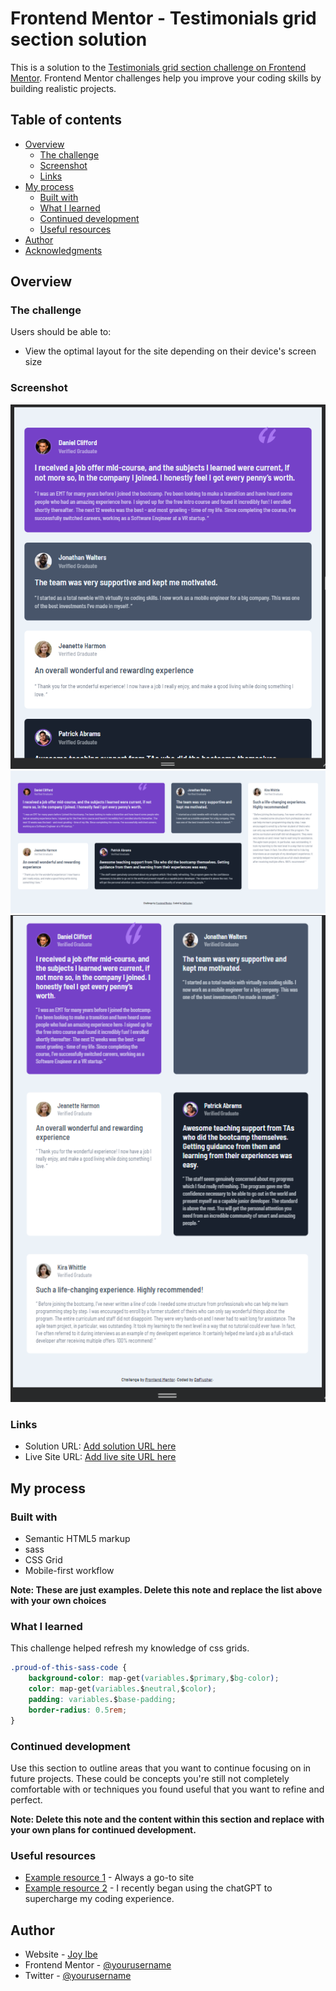 # Frontend Mentor - Testimonials grid section solution

This is a solution to the [Testimonials grid section challenge on Frontend Mentor](https://www.frontendmentor.io/challenges/testimonials-grid-section-Nnw6J7Un7). Frontend Mentor challenges help you improve your coding skills by building realistic projects. 

## Table of contents

- [Overview](#overview)
  - [The challenge](#the-challenge)
  - [Screenshot](#screenshot)
  - [Links](#links)
- [My process](#my-process)
  - [Built with](#built-with)
  - [What I learned](#what-i-learned)
  - [Continued development](#continued-development)
  - [Useful resources](#useful-resources)
- [Author](#author)
- [Acknowledgments](#acknowledgments)

## Overview

### The challenge

Users should be able to:

- View the optimal layout for the site depending on their device's screen size

### Screenshot

![](./screenshots/Testimonials-mobile.png)
![](./screenshots/Testimonials-web.png)
![](./screenshots/Testimonials-tablet.png)


### Links

- Solution URL: [Add solution URL here](https://your-solution-url.com)
- Live Site URL: [Add live site URL here](https://your-live-site-url.com)

## My process

### Built with

- Semantic HTML5 markup
- sass
- CSS Grid
- Mobile-first workflow


**Note: These are just examples. Delete this note and replace the list above with your own choices**

### What I learned

This challenge helped refresh my knowledge of css grids.

```css
.proud-of-this-sass-code {
    background-color: map-get(variables.$primary,$bg-color);
    color: map-get(variables.$neutral,$color);
    padding: variables.$base-padding;
    border-radius: 0.5rem;
}

```


### Continued development

Use this section to outline areas that you want to continue focusing on in future projects. These could be concepts you're still not completely comfortable with or techniques you found useful that you want to refine and perfect.

**Note: Delete this note and the content within this section and replace with your own plans for continued development.**

### Useful resources

- [Example resource 1](https://www.w3schools.com) - Always a go-to site
- [Example resource 2](https://www.chat.openai.com) - I recently began using the chatGPT to supercharge my coding experience.

## Author

- Website - [Joy Ibe](https://www.your-site.com)
- Frontend Mentor - [@yourusername](https://www.frontendmentor.io/profile/DaFlusher)
- Twitter - [@yourusername](https://www.twitter.com/@Joyibe17)

